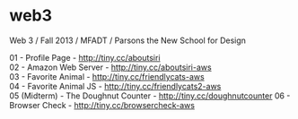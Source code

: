 web3
====
Web 3 / Fall 2013 / MFADT / Parsons the New School for Design

01 - Profile Page - http://tiny.cc/aboutsiri<br>
02 - Amazon Web Server - http://tiny.cc/aboutsiri-aws<br>
03 - Favorite Animal - http://tiny.cc/friendlycats-aws<br>
04 - Favorite Animal JS - http://tiny.cc/friendlycats2-aws<br>
05 (Midterm) - The Doughnut Counter - http://tiny.cc/doughnutcounter
06 - Browser Check - http://tiny.cc/browsercheck-aws
